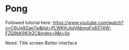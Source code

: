 # Pong

Followed tutorial here:
https://www.youtube.com/watch?v=C6jJg9Zan7w&list=PLWKjhJtqVAbmqFs83T4W-FZQ9kK983tZC&index=9&t=0s

Need:
Title screen
Better interface
